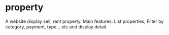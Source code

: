 # property
A website display sell, rent property. Main features: List properties, Filter by category, payment, type... etc and display detail.
